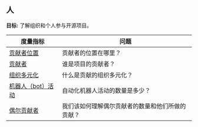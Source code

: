 ## 人

**目标:** 了解组织和个人参与开源项目。

| 度量指标 | 问题 |
| --- | --- |
| [贡献者位置](contributor-location.md) | 贡献者的位置在哪里？ |
| [贡献者](contributors.md) | 谁是项目的贡献者？ |
| [组织多元化](organizational-diversity.md) | 什么是贡献的组织多元化？ |
| [机器人（bot）活动](bot-activity.md) | 自动化机器人活动的数量是多少？ |
| [偶尔贡献者](occasional-contributors.md) | 我们该如何理解偶尔贡献者的数量和他们所做的贡献？ |